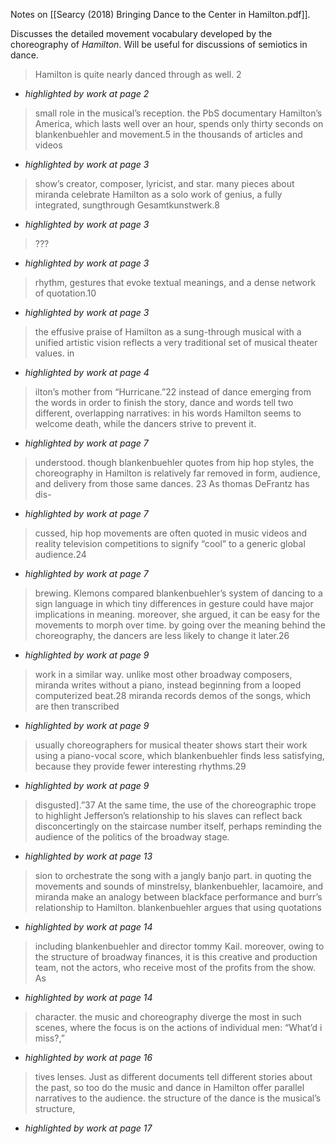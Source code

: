 Notes on [[Searcy (2018) Bringing Dance to the Center in Hamilton.pdf]].

Discusses the detailed movement vocabulary developed by the choreography of _Hamilton_. Will be useful for discussions of semiotics in dance.



> Hamilton is quite nearly danced through as well. 2



* *highlighted by work at page 2*

> small role in the musical’s reception. the PbS documentary Hamilton’s America, which lasts well over an hour, spends only thirty seconds on blankenbuehler and movement.5 in the thousands of articles and videos



* *highlighted by work at page 3*

> show’s creator, composer, lyricist, and star. many pieces about miranda celebrate Hamilton as a solo work of genius, a fully integrated, sungthrough Gesamtkunstwerk.8



* *highlighted by work at page 3*

> ???



* *highlighted by work at page 3*

> rhythm, gestures that evoke textual meanings, and a dense network of quotation.10



* *highlighted by work at page 3*

> the effusive praise of Hamilton as a sung-through musical with a unified artistic vision reflects a very traditional set of musical theater values. in



* *highlighted by work at page 4*

> ilton’s mother from “Hurricane.”22 instead of dance emerging from the words in order to finish the story, dance and words tell two different, overlapping narratives: in his words Hamilton seems to welcome death, while the dancers strive to prevent it.



* *highlighted by work at page 7*

> understood. though blankenbuehler quotes from hip hop styles, the choreography in Hamilton is relatively far removed in form, audience, and delivery from those same dances. 23 As thomas DeFrantz has dis-



* *highlighted by work at page 7*

> cussed, hip hop movements are often quoted in music videos and reality television competitions to signify “cool” to a generic global audience.24



* *highlighted by work at page 7*

> brewing. Klemons compared blankenbuehler’s system of dancing to a sign language in which tiny differences in gesture could have major implications in meaning. moreover, she argued, it can be easy for the movements to morph over time. by going over the meaning behind the choreography, the dancers are less likely to change it later.26



* *highlighted by work at page 9*

> work in a similar way. unlike most other broadway composers, miranda writes without a piano, instead beginning from a looped computerized beat.28 miranda records demos of the songs, which are then transcribed



* *highlighted by work at page 9*

> usually choreographers for musical theater shows start their work using a piano-vocal score, which blankenbuehler finds less satisfying, because they provide fewer interesting rhythms.29



* *highlighted by work at page 9*

> disgusted].”37 At the same time, the use of the choreographic trope to highlight Jefferson’s relationship to his slaves can reflect back disconcertingly on the staircase number itself, perhaps reminding the audience of the politics of the broadway stage.



* *highlighted by work at page 13*

> sion to orchestrate the song with a jangly banjo part. in quoting the movements and sounds of minstrelsy, blankenbuehler, lacamoire, and miranda make an analogy between blackface performance and burr’s relationship to Hamilton. blankenbuehler argues that using quotations



* *highlighted by work at page 14*

> including blankenbuehler and director tommy Kail. moreover, owing to the structure of broadway finances, it is this creative and production team, not the actors, who receive most of the profits from the show. As



* *highlighted by work at page 14*

> character. the music and choreography diverge the most in such scenes, where the focus is on the actions of individual men: “What’d i miss?,”



* *highlighted by work at page 16*

> tives lenses. Just as different documents tell different stories about the past, so too do the music and dance in Hamilton offer parallel narratives to the audience. the structure of the dance is the musical’s structure,



* *highlighted by work at page 17*